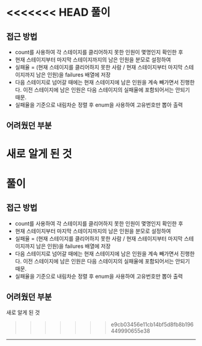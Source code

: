 <<<<<<< HEAD
풀이
====
접근 방법
----------------------

* count를 사용하여 각 스테이지를 클리어하지 못한 인원이 몇명인지 확인한 후
* 현재 스테이지부터 마지막 스테이지까지의 남은 인원을 분모로 설정하여 
* 실패율 = (현재 스테이지를 클리어하지 못한 사람 / 현재 스테이지부터 마지막 스테이지까지 남은 인원)을 failures 배열에 저장
* 다음 스테이지로 넘어갈 때에는 현재 스테이지에 남은 인원을 계속 빼가면서 진행한다. 이전 스테이지에 남은 인원은 다음 스테이지의 실패율에 포함되어서는 안되기 때문.
* 실패율을 기준으로 내림차순 정렬 후 enum을 사용하여 고유번호만 뽑아 출력

어려웠던 부분
----------------------

새로 알게 된 것
=======
풀이
====
접근 방법
----------------------

* count를 사용하여 각 스테이지를 클리어하지 못한 인원이 몇명인지 확인한 후
* 현재 스테이지부터 마지막 스테이지까지의 남은 인원을 분모로 설정하여 
* 실패율 = (현재 스테이지를 클리어하지 못한 사람 / 현재 스테이지부터 마지막 스테이지까지 남은 인원)을 failures 배열에 저장
* 다음 스테이지로 넘어갈 때에는 현재 스테이지에 남은 인원을 계속 빼가면서 진행한다. 이전 스테이지에 남은 인원은 다음 스테이지의 실패율에 포함되어서는 안되기 때문.
* 실패율을 기준으로 내림차순 정렬 후 enum을 사용하여 고유번호만 뽑아 출력

어려웠던 부분
----------------------

새로 알게 된 것
>>>>>>> e9cb03456e11cb14bf5d8fb8b196449990655e38
----------------------